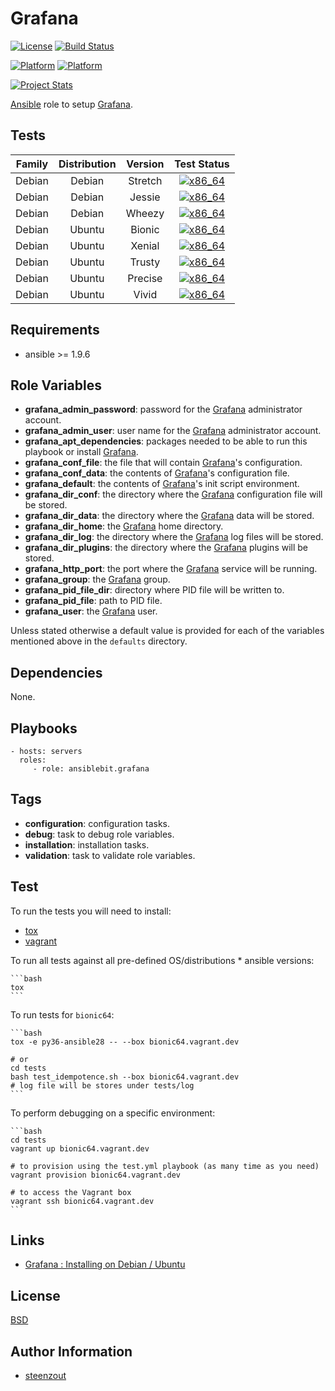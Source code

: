 # Grafana

[![License](https://img.shields.io/badge/license-New%20BSD-blue.svg?style=flat)](https://raw.githubusercontent.com/ansiblebit/grafana/master/LICENSE)
[![Build Status](https://travis-ci.org/ansiblebit/grafana.svg?branch=master)](https://travis-ci.org/ansiblebit/grafana)

[![Platform](http://img.shields.io/badge/platform-debian-a80030.svg?style=flat)](#)
[![Platform](http://img.shields.io/badge/platform-ubuntu-dd4814.svg?style=flat)](#)

[![Project Stats](https://www.openhub.net/p/ansiblebit-grafana/widgets/project_thin_badge.gif)](https://www.openhub.net/p/ansiblebit-grafana/)

[Ansible][ansible] role to setup [Grafana][grafana].

## Tests

| Family | Distribution | Version | Test Status |
|:-:|:-:|:-:|:-:|
| Debian | Debian  | Stretch | [![x86_64](http://img.shields.io/badge/x86_64-passed-006400.svg?style=flat)](#) |
| Debian | Debian  | Jessie  | [![x86_64](http://img.shields.io/badge/x86_64-passed-006400.svg?style=flat)](#) |
| Debian | Debian  | Wheezy  | [![x86_64](http://img.shields.io/badge/x86_64-passed-006400.svg?style=flat)](#) |
| Debian | Ubuntu  | Bionic  | [![x86_64](http://img.shields.io/badge/x86_64-passed-006400.svg?style=flat)](#) |
| Debian | Ubuntu  | Xenial  | [![x86_64](http://img.shields.io/badge/x86_64-passed-006400.svg?style=flat)](#) |
| Debian | Ubuntu  | Trusty  | [![x86_64](http://img.shields.io/badge/x86_64-passed-006400.svg?style=flat)](#) |
| Debian | Ubuntu  | Precise | [![x86_64](http://img.shields.io/badge/x86_64-passed-006400.svg?style=flat)](#) |
| Debian | Ubuntu  | Vivid   | [![x86_64](http://img.shields.io/badge/x86_64-passed-006400.svg?style=flat)](#) |

## Requirements

- ansible >= 1.9.6

## Role Variables

- **grafana_admin_password**: password for the [Grafana][grafana] administrator account.
- **grafana_admin_user**: user name for the [Grafana][grafana] administrator account.
- **grafana_apt_dependencies**: packages needed to be able to run this playbook or install [Grafana][grafana].
- **grafana_conf_file**: the file that will contain [Grafana][grafana]'s configuration.
- **grafana_conf_data**: the contents of [Grafana][grafana]'s configuration file.
- **grafana_default**: the contents of [Grafana][grafana]'s init script environment. 
- **grafana_dir_conf**: the directory where the [Grafana][grafana] configuration file will be stored.
- **grafana_dir_data**: the directory where the [Grafana][grafana] data will be stored.
- **grafana_dir_home**: the [Grafana][grafana] home directory.
- **grafana_dir_log**: the directory where the [Grafana][grafana] log files will be stored.
- **grafana_dir_plugins**: the directory where the [Grafana][grafana] plugins will be stored.
- **grafana_http_port**: the port where the [Grafana][grafana] service will be running.
- **grafana_group**: the [Grafana][grafana] group.
- **grafana_pid_file_dir**: directory where PID file will be written to.
- **grafana_pid_file**: path to PID file.
- **grafana_user**: the [Grafana][grafana] user.

Unless stated otherwise a default value is provided for each of the variables mentioned above in the `defaults` directory.

## Dependencies

None.

## Playbooks

    - hosts: servers
      roles:
         - role: ansiblebit.grafana

## Tags

- **configuration**: configuration tasks.
- **debug**: task to debug role variables.
- **installation**: installation tasks.
- **validation**: task to validate role variables.

## Test

To run the tests you will need to install:

- [tox](https://tox.readthedocs.org/)
- [vagrant](https://www.vagrantup.com/)

To run all tests against all pre-defined OS/distributions * ansible versions:

    ```bash
    tox
    ```

To run tests for `bionic64`:

    ```bash
    tox -e py36-ansible28 -- --box bionic64.vagrant.dev

    # or
    cd tests
    bash test_idempotence.sh --box bionic64.vagrant.dev
    # log file will be stores under tests/log
    ```

To perform debugging on a specific environment:

    ```bash
    cd tests
    vagrant up bionic64.vagrant.dev

    # to provision using the test.yml playbook (as many time as you need)
    vagrant provision bionic64.vagrant.dev

    # to access the Vagrant box
    vagrant ssh bionic64.vagrant.dev
    ```

## Links

- [Grafana : Installing on Debian / Ubuntu](http://docs.grafana.org/installation/debian/)

## License

[BSD][license]

## Author Information

- [steenzout][steenzout]

[ansible]:      https://www.ansible.com         "Ansible"
[grafana]:      http://grafana.org              "Grafana"
[license]:      https://github.com/ansiblebit/grafana/blob/master/LICENSE  "BSD license"
[steenzout]:    https://github.com/steenzout/   "Pedro Salgado"
